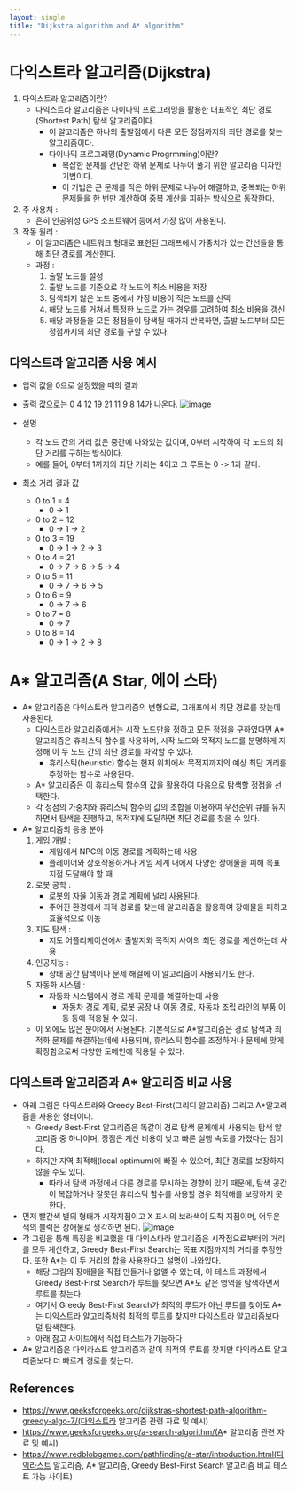 ```yaml
---
layout: single
title: "Dijkstra algorithm and A* algorithm"
---
```


# 다익스트라 알고리즘(Dijkstra)
1. 다익스트라 알고리즘이란?
    - 다익스트라 알고리즘은 다이나믹 프로그래밍을 활용한 대표적인 최단 경로(Shortest Path) 탐색 알고리즘이다.
        - 이 알고리즘은 하나의 출발점에서 다른 모든 정점까지의 최단 경로를 찾는 알고리즘이다.
        - 다이나믹 프로그래밍(Dynamic Progrmming)이란?
            - 복잡한 문제를 간단한 하위 문제로 나누어 풀기 위한 알고리즘 디자인 기법이다.
            - 이 기법은 큰 문제를 작은 하위 문제로 나누어 해결하고, 중복되는 하위 문제들을 한 번만 계산하여 중복 계산을 피하는 방식으로 동작한다.
2. 주 사용처 : 
    - 흔히 인공위성 GPS 소프트웨어 등에서 가장 많이 사용된다.
3. 작동 원리 :
    - 이 알고리즘은 네트워크 형태로 표현된 그래프에서 가중치가 있는 간선들을 통해 최단 경로를 계산한다.
    - 과정 :
        1. 출발 노드를 설정
        2. 출발 노드를 기준으로 각 노드의 최소 비용을 저장
        3. 탐색되지 않은 노드 중에서 가장 비용이 적은 노드를 선택
        4. 해당 노드를 거쳐서 특정한 노드로 가는 경우를 고려하여 최소 비용을 갱신
        5. 해당 과정들을 모든 정점들이 탐색될 때까지 반복하면, 출발 노드부터 모든 정점까지의 최단 경로를 구할 수 있다.

## 다익스트라 알고리즘 사용 예시
- 입력 값을 0으로 설정했을 때의 결과
- 출력 값으로는 0 4 12 19 21 11 9 8 14가 나온다.
![image](https://github.com/DJSon2/about-me/assets/124123956/9d3dd294-83c9-4677-88c0-edab616a9e45)
- 설명
    - 각 노드 간의 거리 값은 중간에 나와있는 값이며, 0부터 시작하여 각 노드의 최단 거리를 구하는 방식이다.
    - 예를 들어, 0부터 1까지의 최단 거리는 4이고 그 루트는 0 -> 1과 같다.
 
- 최소 거리 결과 값
    - 0 to 1 = 4
        - 0 -> 1
    - 0 to 2 = 12 
        - 0 -> 1 -> 2
    - 0 to 3 = 19
        - 0 -> 1 -> 2 -> 3
    - 0 to 4 = 21
        - 0 -> 7 -> 6 -> 5 -> 4
    - 0 to 5 = 11
        - 0 -> 7 -> 6 -> 5
    - 0 to 6 = 9
        - 0 -> 7 -> 6
    - 0 to 7 = 8
        - 0 -> 7
    - 0 to 8 = 14
        - 0 -> 1 -> 2 -> 8

# A* 알고리즘(A Star, 에이 스타)
- A* 알고리즘은 다익스트라 알고리즘의 변형으로, 그래프에서 최단 경로를 찾는데 사용된다.
    - 다익스트라 알고리즘에서는 시작 노드만을 정하고 모든 정점을 구하였다면 A* 알고리즘은 휴리스틱 함수를 사용하며, 시작 노드와 목적지 노드를 분명하게 지정해 이 두 노드 간의 최단 경로를 파악할 수 있다.
        - 휴리스틱(heuristic) 함수는 현재 위치에서 목적지까지의 예상 최단 거리를 추정하는 함수로 사용된다.
    - A* 알고리즘은 이 휴리스틱 함수의 값을 활용하여 다음으로 탐색할 정점을 선택한다.
    - 각 정점의 가중치와 휴리스틱 함수의 값의 조합을 이용하여 우선순위 큐를 유지하면서 탐색을 진행하고, 목적지에 도달하면 최단 경로를 찾을 수 있다.
- A* 알고리즘의 응용 분야
    1. 게임 개발 : 
        - 게임에서 NPC의 이동 경로를 계획하는데 사용
        - 플레이어와 상호작용하거나 게임 세계 내에서 다양한 장애물을 피해 목표 지점 도달해야 할 때
    2. 로봇 공학 :
        - 로봇의 자율 이동과 경로 계획에 널리 사용된다.
        - 주어진 환경에서 최적 경로를 찾는데 알고리즘을 활용하여 장애물을 피하고 효율적으로 이동
    3. 지도 탐색 :
        - 지도 어플리케이션에서 출발지와 목적지 사이의 최단 경로를 계산하는데 사용
    4. 인공지능 :
        - 상태 공간 탐색이나 문제 해결에 이 알고리즘이 사용되기도 한다.
    5. 자동화 시스템 :
        - 자동화 시스템에서 경로 계획 문제를 해결하는데 사용
            - 자동차 경로 계획, 로봇 공장 내 이동 경로, 자동차 조립 라인의 부품 이동 등에 적용될 수 있다.
    - 이 외에도 많은 분야에서 사용된다. 기본적으로 A*알고리즘은 경로 탐색과 최적화 문제를 해결하는데에 사용되며, 휴리스틱 함수를 조정하거나 문제에 맞게 확장함으로써 다양한 도메인에 적용될 수 있다.

## 다익스트라 알고리즘과 A* 알고리즘 비교 사용
- 아래 그림은 다익스트라와 Greedy Best-First(그리디 알고리즘) 그리고 A*알고리즘을 사용한 형태이다.
    - Greedy Best-First 알고리즘은 똑같이 경로 탐색 문제에서 사용되는 탐색 알고리즘 중 하나이며, 장점은 계산 비용이 낮고 빠른 실행 속도를 가졌다는 점이다. 
    - 하지만 지역 최적해(local optimum)에 빠질 수 있으며, 최단 경로를 보장하지 않을 수도 있다. 
        - 따라서 탐색 과정에서 다른 경로를 무시하는 경향이 있기 때문에, 탐색 공간이 복잡하거나 잘못된 휴리스틱 함수를 사용할 경우 최적해를 보장하지 못한다.
- 먼저 빨간색 별의 형태가 시작지점이고 X 표시의 보라색이 도착 지점이며, 어두운 색의 블럭은 장애물로 생각하면 된다.
![image](https://github.com/DJSon2/about-me/assets/124123956/9018b455-9e1b-4a5a-8203-efe87b4b225b)
- 각 그림을 통해 특징을 비교했을 때 다익스타라 알고리즘은 시작점으로부터의 거리를 모두 계산하고, Greedy Best-First Search는 목표 지점까지의 거리를 추정한다. 또한 A*는 이 두 거리의 합을 사용한다고 설명이 나와있다.
    - 해당 그림의 장애물을 직접 만들거나 없앨 수 있는데, 이 테스트 과정에서 Greedy Best-First Search가 루트를 찾으면 A*도 같은 영역을 탐색하면서 루트를 찾는다. 
    - 여기서 Greedy Best-First Search가 최적의 루트가 아닌 루트를 찾아도 A*는 다익스트라 알고리즘처럼 최적의 루트를 찾지만 다익스트라 알고리즘보다 덜 탐색한다.
    - 아래 참고 사이트에서 직접 테스트가 가능하다
- A* 알고리즘은 다익라스트 알고리즘과 같이 최적의 루트를 찾지만 다익라스트 알고리즘보다 더 빠르게 경로를 찾는다.

## References 
- https://www.geeksforgeeks.org/dijkstras-shortest-path-algorithm-greedy-algo-7/(다익스트라 알고리즘 관련 자료 및 예시)
- https://www.geeksforgeeks.org/a-search-algorithm/(A* 알고리즘 관련 자료 및 예시)
- https://www.redblobgames.com/pathfinding/a-star/introduction.html(다익라스트 알고리즘, A* 알고리즘, Greedy Best-First Search 알고리즘 비교 테스트 가능 사이트)